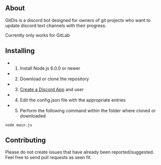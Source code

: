 ## About
GitDis is a discord bot designed for owners of git projects who want to update discord text channels with their progress.

Currently only works for GitLab

## Installing
* 1) Install Node.js 6.0.0 or newer
* 2) Download or clone the repository
* 3) [Create a Discord App](https://discordapp.com/developers/applications/me) and user
* 4) Edit the config.json file with the appropriate entries
* 5) Perform the following command within the folder where cloned or downloaded
```
node main.js
```

## Contributing
Please do not create issues that have already been reported/suggested.
Feel free to send pull requests as seen fit.